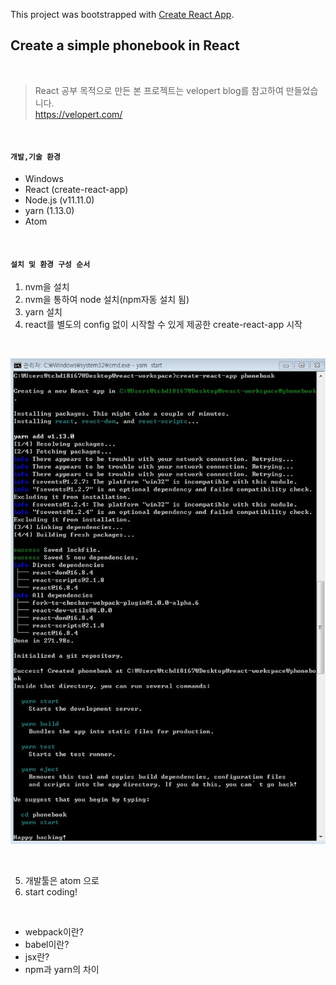 This project was bootstrapped with [Create React App](https://github.com/facebook/create-react-app).

## Create a simple phonebook in React

<br/>

> React 공부 목적으로 만든 본 프로젝트는 velopert blog를 참고하여 만들었습니다.  
> https://velopert.com/

<br/>

#### `개발,기술 환경`  

- Windows  
- React (create-react-app)  
- Node.js (v11.11.0)  
- yarn (1.13.0)  
- Atom  

<br/>

#### `설치 및 환경 구성 순서`  

1. nvm을 설치
2. nvm을 통하여 node 설치(npm자동 설치 됨)
3. yarn 설치
4. react를 별도의 config 없이 시작할 수 있게 제공한 create-react-app 시작

<br/>

![react](./public/images/cmd-create-react-app.JPG)

<br/>
  
5. 개발툴은 atom 으로
7. start coding!

<br/>

- webpack이란?
- babel이란?
- jsx란?
- npm과 yarn의 차이
